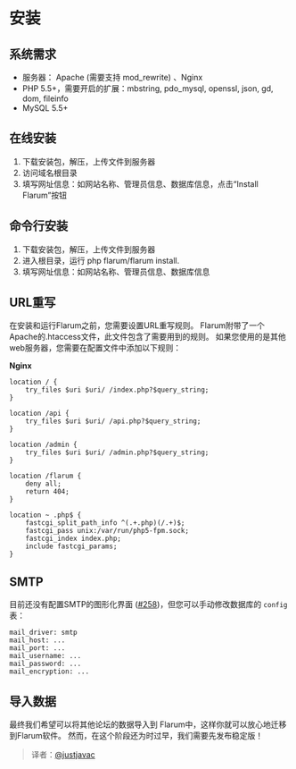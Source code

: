 # 安装

## 系统需求

- 服务器： Apache (需要支持 mod_rewrite) 、Nginx
- PHP 5.5+，需要开启的扩展：mbstring, pdo_mysql, openssl, json, gd, dom, fileinfo
- MySQL 5.5+

## 在线安装

1. 下载安装包，解压，上传文件到服务器
2. 访问域名根目录
3. 填写网址信息：如网站名称、管理员信息、数据库信息，点击“Install Flarum”按钮

## 命令行安装

1. 下载安装包，解压，上传文件到服务器
2. 进入根目录，运行 php flarum/flarum install.
3. 填写网址信息：如网站名称、管理员信息、数据库信息

## URL重写

在安装和运行Flarum之前，您需要设置URL重写规则。 Flarum附带了一个Apache的.htaccess文件，此文件包含了需要用到的规则。 如果您使用的是其他web服务器，您需要在配置文件中添加以下规则：

**Nginx**

```
location / {
    try_files $uri $uri/ /index.php?$query_string;
}

location /api {
    try_files $uri $uri/ /api.php?$query_string;
}

location /admin {
    try_files $uri $uri/ /admin.php?$query_string;
}

location /flarum {
    deny all;
    return 404;
}

location ~ .php$ {
    fastcgi_split_path_info ^(.+.php)(/.+)$;
    fastcgi_pass unix:/var/run/php5-fpm.sock;
    fastcgi_index index.php;
    include fastcgi_params;
}
```

## SMTP

目前还没有配置SMTP的图形化界面 ([#258](https://github.com/flarum/core/issues/258))，但您可以手动修改数据库的 `config` 表：

```
mail_driver: smtp
mail_host: ...
mail_port: ...
mail_username: ...
mail_password: ...
mail_encryption: ...
```

## 导入数据

最终我们希望可以将其他论坛的数据导入到 Flarum中，这样你就可以放心地迁移到Flarum软件。 然而，在这个阶段还为时过早，我们需要先发布稳定版！

> 译者：[@justjavac](https://github.com/justjavac)
